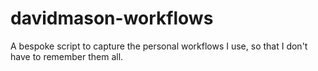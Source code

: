 # davidmason-workflows
A bespoke script to capture the personal workflows I use, so that I don't have to remember them all.
